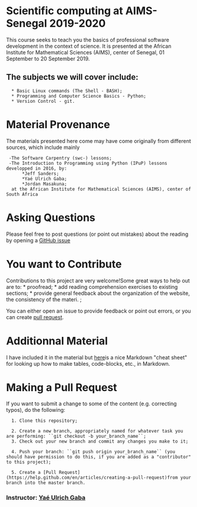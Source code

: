 # Scientific computing at AIMS- Senegal 2019-2020
This course seeks to teach you the basics of professional software development in the context of science. 
It is presented at the African Institute for Mathematical Sciences (AIMS), center of Senegal, 01 September to 20 September 2019.


 ## The subjects we will cover include:

      * Basic Linux commands (The Shell - BASH);
      * Programming and Computer Science Basics - Python;
      * Version Control - git.
    
 # Material Provenance
 The materials presented here come may have come originally from different sources, which include mainly
 
     -The Software Carpentry (swc-) lessons;
     -The Introduction to Programming using Python (IPuP) lessons developped in 2016, by:
          *Jeff Sanders; 
          *Yaé Ulrich Gaba; 
          *Jordan Masakuna;
      at the African Institute for Mathematical Sciences (AIMS), center of South Africa
 
 
 # Asking Questions
 Please feel free to post questions (or point out mistakes) about the reading by opening a [GitHub issue](https://github.com/gabayae/scientific-computing/issues)
 
 # You want to Contribute
 Contributions to this project are very welcome!Some great ways to help out are to:
       * proofread;
       * add reading comprehension exercises to existing sections;
       * provide general feedback about the organization of the website, the consistency of the materi. ;
       
You can either open an issue to provide feedback or point out errors, or you can create [pull request](https://help.github.com/en/articles/creating-a-pull-request).    
 
 
 # Additionnal Material
 I have included it in the material but [here](https://github.com/adam-p/markdown-here/wiki/Markdown-Cheatsheet)is a nice    Markdown "cheat sheet" for looking up how to make tables, code-blocks, etc., in Markdown.
 
 # Making a Pull Request
 If you want to submit a change to some of the content (e.g. correcting typos), do the following:
 
      1. Clone this repository;
      
      2. Create a new branch, appropriately named for whatever task you are performing: ``git checkout -b your_branch_name``;
      3. Check out your new branch and commit any changes you make to it;
      
      4. Push your branch: ``git push origin your_branch_name`` (you should have permission to do this, if you are added as a "contributor" to this project);
      
      5. Create a [Pull Request](https://help.github.com/en/articles/creating-a-pull-request)from your branch into the master branch.
 
 
### Instructor: [Yaé Ulrich Gaba](https://github.com/gabayae)
